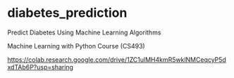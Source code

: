 # diabetes_prediction

Predict Diabetes Using Machine Learning Algorithms

Machine Learning with Python Course (CS493) 

https://colab.research.google.com/drive/1ZC1ulMH4kmR5wklNMCeqcyP5dxdTAb6P?usp=sharing

